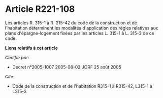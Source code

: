 # Article R221-108

Les articles R. 315-1 à R. 315-42 du code de la construction et de l'habitation déterminent les modalités d'application des
règles relatives aux plans d'épargne-logement fixées par les articles L. 315-1 à L. 315-3 de ce code.

**Liens relatifs à cet article**

_Codifié par_:

  - Décret n°2005-1007 2005-08-02 JORF 25 août 2005

_Cite_:

  - Code de la construction et de l'habitation R315-1 à R315-42, L315-1 à L315-3

